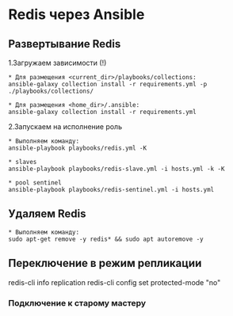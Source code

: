 # Redis через Ansible

## Развертывание Redis

1.Загружаем зависимости (!)

    * Для размещения <current_dir>/playbooks/collections:
    ansible-galaxy collection install -r requirements.yml -p ./playbooks/collections/

    * Для размещения <home_dir>/.ansible:
    ansible-galaxy collection install -r requirements.yml

2.Запускаем на исполнение роль

    * Выполняем команду:
    ansible-playbook playbooks/redis.yml -K

    * slaves
    ansible-playbook playbooks/redis-slave.yml -i hosts.yml -k -K

    * pool sentinel
    ansible-playbook playbooks/redis-sentinel.yml -i hosts.yml

## Удаляем Redis

    * Выполняем команду:
    sudo apt-get remove -y redis* && sudo apt autoremove -y

## Переключение в режим репликации

redis-cli info replication
redis-cli config set protected-mode "no"

### Подключение к старому мастеру
